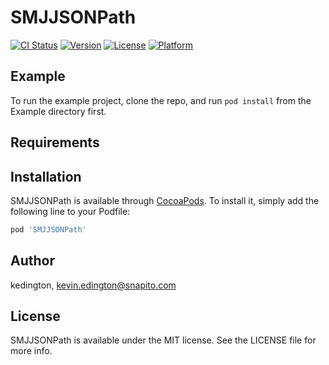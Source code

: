 # SMJJSONPath

[![CI Status](https://img.shields.io/travis/kedington/SMJJSONPath.svg?style=flat)](https://travis-ci.org/kedington/SMJJSONPath)
[![Version](https://img.shields.io/cocoapods/v/SMJJSONPath.svg?style=flat)](https://cocoapods.org/pods/SMJJSONPath)
[![License](https://img.shields.io/cocoapods/l/SMJJSONPath.svg?style=flat)](https://cocoapods.org/pods/SMJJSONPath)
[![Platform](https://img.shields.io/cocoapods/p/SMJJSONPath.svg?style=flat)](https://cocoapods.org/pods/SMJJSONPath)

## Example

To run the example project, clone the repo, and run `pod install` from the Example directory first.

## Requirements

## Installation

SMJJSONPath is available through [CocoaPods](https://cocoapods.org). To install
it, simply add the following line to your Podfile:

```ruby
pod 'SMJJSONPath'
```

## Author

kedington, kevin.edington@snapito.com

## License

SMJJSONPath is available under the MIT license. See the LICENSE file for more info.
